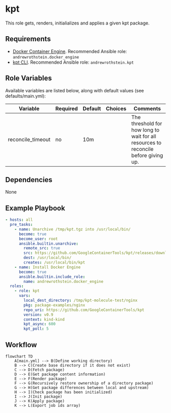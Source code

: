 # kpt

This role gets, renders, initialializes and applies a given kpt package.

## Requirements

* [Docker Container Engine](https://docs.docker.com/engine/install/). Recommended Ansible role: `andrewrothstein.docker_engine`
* [kpt CLI](https://kpt.dev/installation/kpt-cli). Recommended Ansible role: `andrewrothstein.kpt`

## Role Variables

Available variables are listed below, along with default values (see defaults/main.yml):

| Variable          | Required | Default | Choices | Comments                                                                            |
|-------------------|----------|---------|---------|-------------------------------------------------------------------------------------|
| reconcile_timeout | no       | 10m     |         | The threshold for how long to wait for all resources to reconcile before giving up. |

## Dependencies

None

## Example Playbook

```yaml
- hosts: all
  pre_tasks:
    - name: Unarchive /tmp/kpt.tgz into /usr/local/bin/
      become: true
      become_user: root
      ansible.builtin.unarchive:
        remote_src: true
        src: https://github.com/GoogleContainerTools/kpt/releases/download/v1.0.0-beta.49/kpt_linux_amd64-1.0.0-beta.49.tar.gz
        dest: /usr/local/bin/
        creates: /usr/local/bin/kpt
    - name: Install Docker Engine
      become: true
      ansible.builtin.include_role:
        name: andrewrothstein.docker_engine
  roles:
    - role: kpt
      vars:
        local_dest_directory: /tmp/kpt-molecule-test/nginx
        pkg: package-examples/nginx
        repo_uri: https://github.com/GoogleContainerTools/kpt
        version: v0.9
        context: kind-kind
        kpt_async: 600
        kpt_poll: 5
```

## Workflow

```mermaid
flowchart TD
    A[main.yml] --> B(Define working directory)
    B --> C(Create base directory if it does not exist)
    C --> D(Fetch package)
    D --> E(Get package content information)
    E --> F(Render package)
    F --> G(Recursively restore ownership of a directory package)
    G --> H(Get package differences between local and upstream)
    H --> I(Check package has been initialized)
    I --> J(Init package)
    J --> K(Apply package)
    K --> L(Export job ids array)
```
